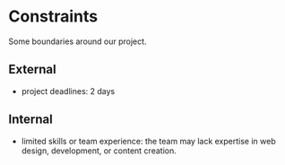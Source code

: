 # Constraints

Some boundaries around our project.

## External

- project deadlines: 2 days

## Internal

- limited skills or team experience: the team may lack expertise in web design,
  development, or content creation.
